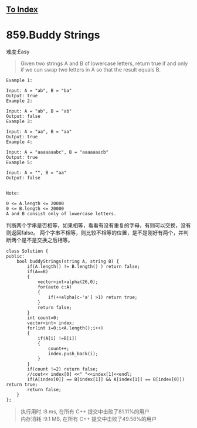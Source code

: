 [To Index](/index.md)
---
# 859.Buddy Strings
难度:Easy
> Given two strings A and B of lowercase letters, return true if and only if we can swap two letters in A so that the result equals B.

 
```
Example 1:

Input: A = "ab", B = "ba"
Output: true
Example 2:

Input: A = "ab", B = "ab"
Output: false
Example 3:

Input: A = "aa", B = "aa"
Output: true
Example 4:

Input: A = "aaaaaaabc", B = "aaaaaaacb"
Output: true
Example 5:

Input: A = "", B = "aa"
Output: false
 

Note:

0 <= A.length <= 20000
0 <= B.length <= 20000
A and B consist only of lowercase letters.
```

判断两个字串是否相等，如果相等，看看有没有重复的字母，有则可以交换，没有则返回false。
两个字串不相等，则比较不相等的位置，是不是刚好有两个，并判断两个是不是交换之后相等。    

```
class Solution {
public:
    bool buddyStrings(string A, string B) {
        if(A.length() != B.length() ) return false;
        if(A==B) 
        {
            vector<int>alpha(26,0);
            for(auto c:A)
            {
                if(++alpha[c-'a'] >1) return true;
            }
            return false;
        }
        int count=0;
        vector<int> index;
        for(int i=0;i<A.length();i++)
        {
            if(A[i] !=B[i]) 
            {
                count++;
                index.push_back(i);
            }
        }
        if(count !=2) return false;
        //cout<< index[0] <<" "<<index[1]<<endl;
        if(A[index[0]] == B[index[1]] && A[index[1]] == B[index[0]]) return true;
        return false;
    }
};
```

> 执行用时 :8 ms, 在所有 C++ 提交中击败了81.11%的用户   
内存消耗 :9.1 MB, 在所有 C++ 提交中击败了49.58%的用户
